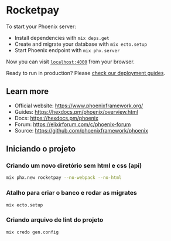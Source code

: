 # Rocketpay

To start your Phoenix server:

  * Install dependencies with `mix deps.get`
  * Create and migrate your database with `mix ecto.setup`
  * Start Phoenix endpoint with `mix phx.server`

Now you can visit [`localhost:4000`](http://localhost:4000) from your browser.

Ready to run in production? Please [check our deployment guides](https://hexdocs.pm/phoenix/deployment.html).

## Learn more

  * Official website: https://www.phoenixframework.org/
  * Guides: https://hexdocs.pm/phoenix/overview.html
  * Docs: https://hexdocs.pm/phoenix
  * Forum: https://elixirforum.com/c/phoenix-forum
  * Source: https://github.com/phoenixframework/phoenix

## Iniciando o projeto

### Criando um novo diretório sem html e css (api)
```bash
mix phx.new rocketpay --no-webpack --no-html
```

### Atalho para criar o banco e rodar as migrates
```bash
mix ecto.setup
```

### Criando arquivo de lint do projeto
```bash
mix credo gen.config
```
